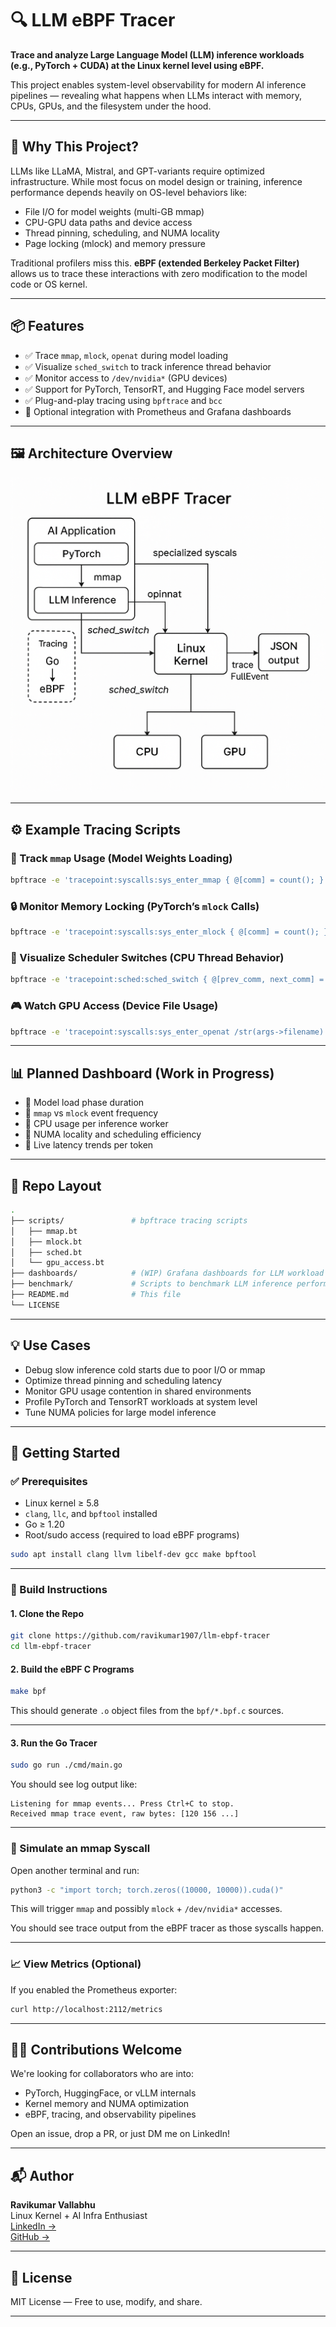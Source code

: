 # 🔍 LLM eBPF Tracer

**Trace and analyze Large Language Model (LLM) inference workloads (e.g., PyTorch + CUDA) at the Linux kernel level using eBPF.**

This project enables system-level observability for modern AI inference pipelines — revealing what happens when LLMs interact with memory, CPUs, GPUs, and the filesystem under the hood.

---

## 🧠 Why This Project?

LLMs like LLaMA, Mistral, and GPT-variants require optimized infrastructure. While most focus on model design or training, inference performance depends heavily on OS-level behaviors like:

- File I/O for model weights (multi-GB mmap)
- CPU-GPU data paths and device access
- Thread pinning, scheduling, and NUMA locality
- Page locking (mlock) and memory pressure

Traditional profilers miss this. **eBPF (extended Berkeley Packet Filter)** allows us to trace these interactions with zero modification to the model code or OS kernel.

---

## 📦 Features

- ✅ Trace `mmap`, `mlock`, `openat` during model loading
- ✅ Visualize `sched_switch` to track inference thread behavior
- ✅ Monitor access to `/dev/nvidia*` (GPU devices)
- ✅ Support for PyTorch, TensorRT, and Hugging Face model servers
- ✅ Plug-and-play tracing using `bpftrace` and `bcc`
- 🧪 Optional integration with Prometheus and Grafana dashboards

---

## 🖼️ Architecture Overview

![LLM Tracing Architecture](./docs/llm-ebpf-tracer.png)

---

## ⚙️ Example Tracing Scripts

### 🧩 Track `mmap` Usage (Model Weights Loading)

```bash
bpftrace -e 'tracepoint:syscalls:sys_enter_mmap { @[comm] = count(); }'
```

### 🔒 Monitor Memory Locking (PyTorch’s `mlock` Calls)

```bash
bpftrace -e 'tracepoint:syscalls:sys_enter_mlock { @[comm] = count(); }'
```

### 🔁 Visualize Scheduler Switches (CPU Thread Behavior)

```bash
bpftrace -e 'tracepoint:sched:sched_switch { @[prev_comm, next_comm] = count(); }'
```

### 🎮 Watch GPU Access (Device File Usage)

```bash
bpftrace -e 'tracepoint:syscalls:sys_enter_openat /str(args->filename) =~ "/dev/nvidia.*/" / { @[comm] = count(); }'
```
---

## 📊 Planned Dashboard (Work in Progress)

- 🔹 Model load phase duration
- 🔹 `mmap` vs `mlock` event frequency
- 🔹 CPU usage per inference worker
- 🔹 NUMA locality and scheduling efficiency
- 🔹 Live latency trends per token

---

## 📁 Repo Layout

```bash
.
├── scripts/               # bpftrace tracing scripts
│   ├── mmap.bt
│   ├── mlock.bt
│   ├── sched.bt
│   └── gpu_access.bt
├── dashboards/            # (WIP) Grafana dashboards for LLM workload visibility
├── benchmark/             # Scripts to benchmark LLM inference performance
├── README.md              # This file
└── LICENSE
```
---
## 💡 Use Cases

- Debug slow inference cold starts due to poor I/O or mmap
- Optimize thread pinning and scheduling latency
- Monitor GPU usage contention in shared environments
- Profile PyTorch and TensorRT workloads at system level
- Tune NUMA policies for large model inference

---

## 🚀 Getting Started

### ✅ Prerequisites

- Linux kernel ≥ 5.8
- `clang`, `llc`, and `bpftool` installed
- Go ≥ 1.20
- Root/sudo access (required to load eBPF programs)

```bash
sudo apt install clang llvm libelf-dev gcc make bpftool
```
---

### 🔧 Build Instructions

#### 1. **Clone the Repo**

```bash
git clone https://github.com/ravikumar1907/llm-ebpf-tracer
cd llm-ebpf-tracer
```

#### 2. **Build the eBPF C Programs**

```bash
make bpf
```

This should generate `.o` object files from the `bpf/*.bpf.c` sources.

---

#### 3. **Run the Go Tracer**

```bash
sudo go run ./cmd/main.go
```

You should see log output like:

```
Listening for mmap events... Press Ctrl+C to stop.
Received mmap trace event, raw bytes: [120 156 ...]
```

---

### 🧪 Simulate an mmap Syscall

Open another terminal and run:

```bash
python3 -c "import torch; torch.zeros((10000, 10000)).cuda()"
```

This will trigger `mmap` and possibly `mlock` + `/dev/nvidia*` accesses.

You should see trace output from the eBPF tracer as those syscalls happen.

---

### 📈 View Metrics (Optional)

If you enabled the Prometheus exporter:

```bash
curl http://localhost:2112/metrics
```

---

## 🙋‍♂️ Contributions Welcome

We're looking for collaborators who are into:

- PyTorch, HuggingFace, or vLLM internals
- Kernel memory and NUMA optimization
- eBPF, tracing, and observability pipelines

Open an issue, drop a PR, or just DM me on LinkedIn!

---

## 📬 Author

**Ravikumar Vallabhu**  
Linux Kernel + AI Infra Enthusiast  
[LinkedIn →](https://www.linkedin.com/in/ravikumar-vallabhu-62b7518/)  
[GitHub →](https://github.com/ravikumar1907/llm-ebpf-tracer)

---

## 📘 License

MIT License — Free to use, modify, and share.

---